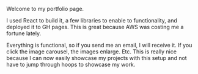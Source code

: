 Welcome to my portfolio page. 

I used React to build it, a few libraries to enable to functionality, and deployed it to GH pages. 
This is great because AWS was costing me a fortune lately. 

Everything is functional, so if you send me an email, I will receive it. If you click the image carousel, the images enlarge. Etc. 
This is really nice because I can now easily showcase my projects with this setup and not have to jump through hoops to showcase my work. 

